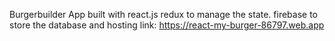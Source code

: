 
Burgerbuilder App built with react.js
redux to manage the state.
firebase to store the database and hosting
link: https://react-my-burger-86797.web.app
